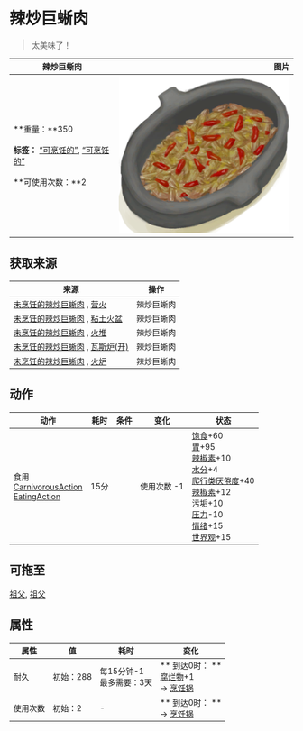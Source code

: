 # 辣炒巨蜥肉  
> 太美味了！  
  
  辣炒巨蜥肉  |   图片   
 ----  |  ----:   
 **重量：**350<br><br>**标签：**	[“可烹饪的”](tag_Cookable.md), [“可烹饪的”](tag_MealCookingpot.md)<br><br>**可使用次数：**2  |  ![](Sprite/LizardFry.png)   
  
## 获取来源  
来源  |  操作  
----  |  ----  
[未烹饪的辣炒巨蜥肉](LizardFryUncooked.md) , [营火](Campfire.md)  |  辣炒巨蜥肉  
[未烹饪的辣炒巨蜥肉](LizardFryUncooked.md) , [粘土火盆](ClayFirePit.md)  |  辣炒巨蜥肉  
[未烹饪的辣炒巨蜥肉](LizardFryUncooked.md) , [火堆](Fire.md)  |  辣炒巨蜥肉  
[未烹饪的辣炒巨蜥肉](LizardFryUncooked.md) , [瓦斯炉(开)](GasCookerOn.md)  |  辣炒巨蜥肉  
[未烹饪的辣炒巨蜥肉](LizardFryUncooked.md) , [火炉](Stove.md)  |  辣炒巨蜥肉  
## 动作  
动作  |  耗时  |  条件  |  变化  |  状态  
----  |  ----  |  ----  |  ----  |  ----  
食用<br>[CarnivorousAction](CarnivorousAction.md)<br>[EatingAction](EatingAction.md)  |  15分  |    |  使用次数  -1<br>  |  [饱食](Satiation.md)+60<br>[胃](Stomach.md)+95<br>[辣椒素](Capsaicin.md)+10<br>[水分](Hydration.md)+4<br>[爬行类厌倦度](SaturationReptile.md)+40<br>[辣椒素](Capsaicin.md)+12<br>[污垢](Filth.md)+10<br>[压力](Stress.md)-10<br>[情绪](Morale.md)+15<br>[世界观](Structure.md)+15  
## 可拖至  
[祖父](Grandfather.md), [祖父](GrandfatherHealthy.md)  
## 属性   
属性  |  值  |  耗时  |  变化  
----  |  ----  |  ----  |  ----  
耐久  |  初始：288  |  每15分钟-1<br>最多需要：3天  |  ** 到达0时： **<br>[腐烂物](RottenRemains.md)+1 <br>→ [烹饪锅](CookingPot.md)  
使用次数  |  初始：2  |  -  |  ** 到达0时： **<br>→ [烹饪锅](CookingPot.md)  
